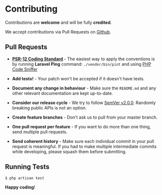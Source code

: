 # Contributing

Contributions are **welcome** and will be fully **credited**.

We accept contributions via Pull Requests on [Github](https://github.com/2amigos/laravel-mail-api).


## Pull Requests

-  **[PSR-12 Coding Standard](https://www.php-fig.org/psr/psr-12/)** - The easiest way to apply the conventions is by running **Laravel Ping** command: `./vendor/bin/pint`
and using [PHP Code Sniffer](https://github.com/squizlabs/PHP_CodeSniffer)

-  **Add tests!** - Your patch won't be accepted if it doesn't have tests.

-  **Document any change in behaviour** - Make sure the `README.md` and any other relevant documentation are kept up-to-date.

-  **Consider our release cycle** - We try to follow [SemVer v2.0.0](http://semver.org/). Randomly breaking public APIs is not an option.

-  **Create feature branches** - Don't ask us to pull from your master branch.

-  **One pull request per feature** - If you want to do more than one thing, send multiple pull requests.

-  **Send coherent history** - Make sure each individual commit in your pull request is meaningful. If you had to make multiple intermediate commits while developing, please squash them before submitting.


## Running Tests

``` bash
$ php artisan test
```


**Happy coding**!
